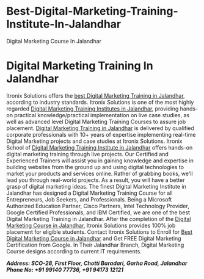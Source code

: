 # Best-Digital-Marketing-Training-Institute-In-Jalandhar
Digital Marketing Course In Jalandhar
<html>
  <head>
    <title> Best Digital Marketing Training Institute In Jalandhar </title>
  </head>
  <body>
    <h1>Digital Marketing Training In Jalandhar</h1>
    <p>Itronix Solutions offers the <a href="https://itronixsolution.com/digital-marketing-training-jalandhar/">best Digital Marketing Training in Jalandhar</a>, according to industry standards. Itronix Solutions is one of the most highly regarded <a href="https://www.itronixsolutions.com/digital-marketing-training-course-in-jalandhar/">Digital Marketing Training Institutes in Jalandhar</a>, providing hands-on practical knowledge/practical implementation on live case studies, as well as advanced level Digital Marketing Training Courses to assure job placement. <a href="https://priyadogra.com/digital-marketing-training-course-in-jalandhar/">Digital Marketing Training in Jalandhar</a> is delivered by qualified corporate professionals with 10+ years of expertise implementing real-time Digital Marketing projects and case studies at Itronix Solutions.
      Itronix School of <a href="https://thedigitaladda.com/digital-marketing-training-jalandhar/">Digital Marketing Training Institute in Jalandhar</a> offers hands-on digital marketing training through live projects. Our Certified and Experienced Trainers will assist you in gaining knowledge and expertise in building websites from the ground up and using digital technologies to market your products and services online. Rather of grabbing books, we'll lead you through real-world projects. As a result, you will have a better grasp of digital marketing ideas. The finest Digital Marketing Institute in Jalandhar has designed a Digital Marketing Training Course for all Entrepreneurs, Job Seekers, and Professionals.
Being a Microsoft Authorized Education Partner, Cisco Partners, Intel Technology Provider, Google Certified Professionals, and IBM Certified, we are one of the best Digital Marketing Training in Jalandhar. After the completion of the <a href="http://digitalmarketingjalandhar.com">Digital Marketing Course in Jalandhar</a>, Itronix Solutions provides 100% job placement for eligible students.
      Contact Itronix Solutions to Enroll for <a href="https://ccnatrainingjalandhar.in/digital-marketing-training-course-in-jalandhar/">Best Digital Marketing Course in Jalandhar</a> and Get FREE Digital Marketing Certification from Google. In Their Jalandhar Branch, Digital Marketing Course designs according to current IT requirements.</p>
<address> <b> Address: SCO-28, First Floor, Chotti Baradari, Garha Road, Jalandhar
  Phone No: +91 99140 77736, +91 94173 12121 </b> </address>
